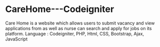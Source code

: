 # CareHome---Codeigniter
Care Home is a website which allows users to submit vacancy and view applications from as well as nurse can search and apply for jobs on its platform. Language : Codeigniter, PHP, Html, CSS, Bootstrap, Ajax, JavaScript 
